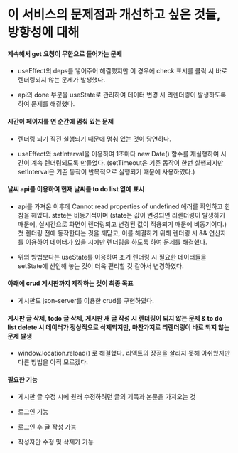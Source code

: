 # 이 서비스의 문제점과 개선하고 싶은 것들, 방향성에 대해

#### 계속해서 get 요청이 무한으로 들어가는 문제

- useEffect의 deps를 넣어주어 해결했지만 이 경우에 check 표시를 클릭 시 바로 렌더링되지 않는 문제가 발생했다.

- api의 done 부분을 useState로 관리하여 데이터 변경 시 리렌더링이 발생하도록 하여 문제를 해결했다.

#### 시간이 페이지를 연 순간에 멈춰 있는 문제

- 렌더링 되기 직전 실행되기 때문에 멈춰 있는 것이 당연하다.

- useEffect와 setInterval을 이용하여 1초마다 new Date() 함수를 재실행하여 시간이 계속 렌더링되도록 만들었다. (setTimeout은 기존 동작이 한번 실행되지만 setInterval은 기존 동작이 반복적으로 실행되기 때문에 사용하였다.)

#### 날씨 api를 이용하여 현재 날씨를 to do list 옆에 표시

- api를 가져온 이후에 Cannot read properties of undefined 에러를 확인하고 한참을 헤멨다. state는 비동기적이며 (state는 값이 변경되면 리렌더링이 발생하기 때문에, 실시간으로 화면이 렌더링되고 변경된 값이 적용되기 때문에 비동기이다.) 첫 렌더링 전에 동작한다는 것을 깨닫고, 이를 해결하기 위해 렌더링 시 && 연산자를 이용하여 데이터가 있을 시에만 렌더링을 하도록 하여 문제를 해결했다.

- 위의 방법보다는 useState를 이용하여 초기 렌더링 시 필요한 데이터들을 setState에 선언해 놓는 것이 더욱 편리할 것 같아서 변경하였다.

#### 아래에 crud 게시판까지 제작하는 것이 최종 목표

- 게시판도 json-server를 이용한 crud를 구현하였다.

#### 게시판 글 삭제, todo 글 삭제, 게시판 새 글 작성 시 렌더링이 되지 않는 문제 & to do list delete 시 데이터가 정상적으로 삭제되지만, 마찬가지로 리렌더링이 바로 되지 않는 문제 발생

- window.location.reload() 로 해결했다. 리액트의 장점을 살리지 못해 아쉬웠지만 다른 방법을 아직 모르겠다.

#### 필요한 기능

- 게시판 글 수정 시에 원래 수정하려던 글의 제목과 본문을 가져오는 것

- 로그인 기능

- 로그인 후 글 작성 가능

- 작성자만 수정 및 삭제가 가능
